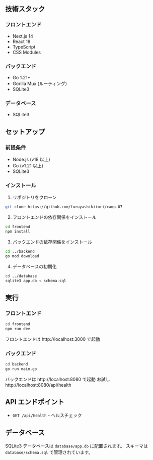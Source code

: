 ## 技術スタック

### フロントエンド

- Next.js 14
- React 18
- TypeScript
- CSS Modules

### バックエンド

- Go 1.21+
- Gorilla Mux (ルーティング)
- SQLite3

### データベース

- SQLite3

## セットアップ

### 前提条件

- Node.js (v18 以上)
- Go (v1.21 以上)
- SQLite3

### インストール

1. リポジトリをクローン

```bash
git clone https://github.com/furuyashikiiori/camp-07
```

2. フロントエンドの依存関係をインストール

```bash
cd frontend
npm install
```

3. バックエンドの依存関係をインストール

```bash
cd ../backend
go mod download
```

4. データベースの初期化

```bash
cd ../database
sqlite3 app.db < schema.sql
```

## 実行

### フロントエンド

```bash
cd frontend
npm run dev
```

フロントエンドは http://localhost:3000 で起動

### バックエンド

```bash
cd backend
go run main.go
```

バックエンドは http://localhost:8080 で起動
お試し　 http://localhost:8080/api/health

## API エンドポイント

- `GET /api/health` - ヘルスチェック

## データベース

SQLite3 データベースは `database/app.db` に配置されます。
スキーマは `database/schema.sql` で管理されています。

